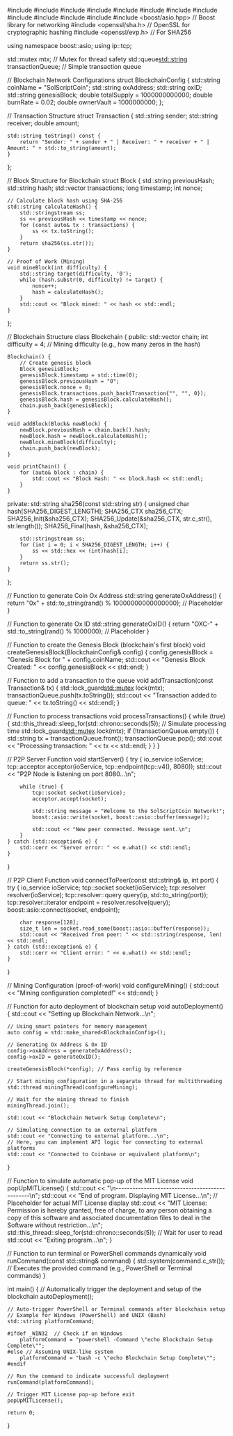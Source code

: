 #include <iostream>
#include <fstream>
#include <string>
#include <cstdlib>
#include <thread>
#include <memory>
#include <future>
#include <chrono>
#include <vector>
#include <mutex>
#include <sstream>
#include <queue>
#include <boost/asio.hpp>  // Boost library for networking
#include <openssl/sha.h>  // OpenSSL for cryptographic hashing
#include <openssl/evp.h>  // For SHA256

using namespace boost::asio;
using ip::tcp;

std::mutex mtx;  // Mutex for thread safety
std::queue<std::string> transactionQueue;  // Simple transaction queue

// Blockchain Network Configurations
struct BlockchainConfig {
    std::string coinName = "SolScriptCoin";
    std::string oxAddress;
    std::string oxID;
    std::string genesisBlock;
    double totalSupply = 1000000000000;
    double burnRate = 0.02;
    double ownerVault = 1000000000;
};

// Transaction Structure
struct Transaction {
    std::string sender;
    std::string receiver;
    double amount;

    std::string toString() const {
        return "Sender: " + sender + " | Receiver: " + receiver + " | Amount: " + std::to_string(amount);
    }
};

// Block Structure for Blockchain
struct Block {
    std::string previousHash;
    std::string hash;
    std::vector<Transaction> transactions;
    long timestamp;
    int nonce;

    // Calculate block hash using SHA-256
    std::string calculateHash() {
        std::stringstream ss;
        ss << previousHash << timestamp << nonce;
        for (const auto& tx : transactions) {
            ss << tx.toString();
        }
        return sha256(ss.str());
    }

    // Proof of Work (Mining)
    void mineBlock(int difficulty) {
        std::string target(difficulty, '0');
        while (hash.substr(0, difficulty) != target) {
            nonce++;
            hash = calculateHash();
        }
        std::cout << "Block mined: " << hash << std::endl;
    }
};

// Blockchain Structure
class Blockchain {
public:
    std::vector<Block> chain;
    int difficulty = 4;  // Mining difficulty (e.g., how many zeros in the hash)

    Blockchain() {
        // Create genesis block
        Block genesisBlock;
        genesisBlock.timestamp = std::time(0);
        genesisBlock.previousHash = "0";
        genesisBlock.nonce = 0;
        genesisBlock.transactions.push_back(Transaction{"", "", 0});
        genesisBlock.hash = genesisBlock.calculateHash();
        chain.push_back(genesisBlock);
    }

    void addBlock(Block& newBlock) {
        newBlock.previousHash = chain.back().hash;
        newBlock.hash = newBlock.calculateHash();
        newBlock.mineBlock(difficulty);
        chain.push_back(newBlock);
    }
    
    void printChain() {
        for (auto& block : chain) {
            std::cout << "Block Hash: " << block.hash << std::endl;
        }
    }
    
private:
    std::string sha256(const std::string str) {
        unsigned char hash[SHA256_DIGEST_LENGTH];
        SHA256_CTX sha256_CTX;
        SHA256_Init(&sha256_CTX);
        SHA256_Update(&sha256_CTX, str.c_str(), str.length());
        SHA256_Final(hash, &sha256_CTX);
        
        std::stringstream ss;
        for (int i = 0; i < SHA256_DIGEST_LENGTH; i++) {
            ss << std::hex << (int)hash[i];
        }
        return ss.str();
    }
};

// Function to generate Coin Ox Address
std::string generateOxAddress() {
    return "0x" + std::to_string(rand() % 10000000000000000); // Placeholder
}

// Function to generate Ox ID
std::string generateOxID() {
    return "OXC-" + std::to_string(rand() % 1000000); // Placeholder
}

// Function to create the Genesis Block (blockchain's first block)
void createGenesisBlock(BlockchainConfig& config) {
    config.genesisBlock = "Genesis Block for " + config.coinName;
    std::cout << "Genesis Block Created: " << config.genesisBlock << std::endl;
}

// Function to add a transaction to the queue
void addTransaction(const Transaction& tx) {
    std::lock_guard<std::mutex> lock(mtx);
    transactionQueue.push(tx.toString());
    std::cout << "Transaction added to queue: " << tx.toString() << std::endl;
}

// Function to process transactions
void processTransactions() {
    while (true) {
        std::this_thread::sleep_for(std::chrono::seconds(5)); // Simulate processing time
        std::lock_guard<std::mutex> lock(mtx);
        if (!transactionQueue.empty()) {
            std::string tx = transactionQueue.front();
            transactionQueue.pop();
            std::cout << "Processing transaction: " << tx << std::endl;
        }
    }
}

// P2P Server Function
void startServer() {
    try {
        io_service ioService;
        tcp::acceptor acceptor(ioService, tcp::endpoint(tcp::v4(), 8080));
        std::cout << "P2P Node is listening on port 8080...\n";

        while (true) {
            tcp::socket socket(ioService);
            acceptor.accept(socket);

            std::string message = "Welcome to the SolScriptCoin Network!";
            boost::asio::write(socket, boost::asio::buffer(message));

            std::cout << "New peer connected. Message sent.\n";
        }
    } catch (std::exception& e) {
        std::cerr << "Server error: " << e.what() << std::endl;
    }
}

// P2P Client Function
void connectToPeer(const std::string& ip, int port) {
    try {
        io_service ioService;
        tcp::socket socket(ioService);
        tcp::resolver resolver(ioService);
        tcp::resolver::query query(ip, std::to_string(port));
        tcp::resolver::iterator endpoint = resolver.resolve(query);
        boost::asio::connect(socket, endpoint);

        char response[128];
        size_t len = socket.read_some(boost::asio::buffer(response));
        std::cout << "Received from peer: " << std::string(response, len) << std::endl;
    } catch (std::exception& e) {
        std::cerr << "Client error: " << e.what() << std::endl;
    }
}

// Mining Configuration (proof-of-work)
void configureMining() {
    std::cout << "Mining configuration completed!" << std::endl;
}

// Function for auto deployment of blockchain setup
void autoDeployment() {
    std::cout << "Setting up Blockchain Network...\n";
    
    // Using smart pointers for memory management
    auto config = std::make_shared<BlockchainConfig>();
    
    // Generating Ox Address & Ox ID
    config->oxAddress = generateOxAddress();
    config->oxID = generateOxID();
    
    createGenesisBlock(*config); // Pass config by reference
    
    // Start mining configuration in a separate thread for multithreading
    std::thread miningThread(configureMining); 
    
    // Wait for the mining thread to finish
    miningThread.join();
    
    std::cout << "Blockchain Network Setup Complete\n";
    
    // Simulating connection to an external platform
    std::cout << "Connecting to external platform...\n";
    // Here, you can implement API logic for connecting to external platforms
    std::cout << "Connected to Coinbase or equivalent platform\n";
}

// Function to simulate automatic pop-up of the MIT License
void popUpMITLicense() {
    std::cout << "\n-----------------------------------------------\n";
    std::cout << "End of program. Displaying MIT License...\n";
    // Placeholder for actual MIT License display
    std::cout << "MIT License: Permission is hereby granted, free of charge, to any person obtaining a copy of this software and associated documentation files to deal in the Software without restriction...\n";
    std::this_thread::sleep_for(std::chrono::seconds(5));  // Wait for user to read
    std::cout << "Exiting program...\n";
}

// Function to run terminal or PowerShell commands dynamically
void runCommand(const std::string& command) {
    std::system(command.c_str()); // Executes the provided command (e.g., PowerShell or Terminal commands)
}

int main() {
    // Automatically trigger the deployment and setup of the blockchain
    autoDeployment();
    
    // Auto-trigger PowerShell or Terminal commands after blockchain setup
    // Example for Windows (PowerShell) and UNIX (Bash)
    std::string platformCommand;
    
    #ifdef _WIN32  // Check if on Windows
        platformCommand = "powershell -Command \"echo Blockchain Setup Complete\"";
    #else // Assuming UNIX-like system
        platformCommand = "bash -c \"echo Blockchain Setup Complete\"";
    #endif

    // Run the command to indicate successful deployment
    runCommand(platformCommand);
    
    // Trigger MIT License pop-up before exit
    popUpMITLicense();
    
    return 0;
}


